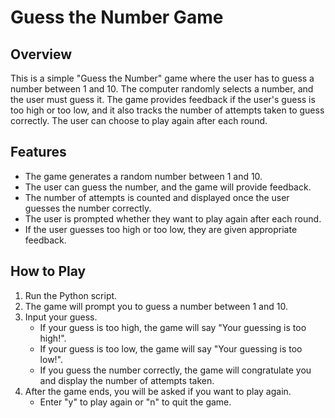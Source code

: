 
# Guess the Number Game

## Overview
This is a simple "Guess the Number" game where the user has to guess a number between 1 and 10. The computer randomly selects a number, and the user must guess it. The game provides feedback if the user's guess is too high or too low, and it also tracks the number of attempts taken to guess correctly. The user can choose to play again after each round.

## Features
- The game generates a random number between 1 and 10.
- The user can guess the number, and the game will provide feedback.
- The number of attempts is counted and displayed once the user guesses the number correctly.
- The user is prompted whether they want to play again after each round.
- If the user guesses too high or too low, they are given appropriate feedback.

## How to Play
1. Run the Python script.
2. The game will prompt you to guess a number between 1 and 10.
3. Input your guess.
   - If your guess is too high, the game will say "Your guessing is too high!".
   - If your guess is too low, the game will say "Your guessing is too low!".
   - If you guess the number correctly, the game will congratulate you and display the number of attempts taken.
4. After the game ends, you will be asked if you want to play again.
   - Enter "y" to play again or "n" to quit the game.
